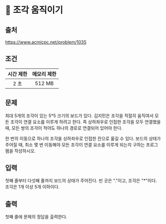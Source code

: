 # 📄 조각 움직이기

## 출처
https://www.acmicpc.net/problem/1035

## 조건
|시간 제한|	메모리 제한|
|:----:|:------:|
|2 초 |	512 MB|

## 문제
최대 5개의 조각이 있는 5*5 크기의 보드가 있다. 김지민은 조각을 적절히 움직여서 모든 조각이 연결 요소를 이루게 하려고 한다. 즉 상하좌우로 인접한 조각을 모두 연결했을 때, 모든 쌍의 조각이 적어도 하나의 경로로 연결되어 있어야 한다.

한 번의 이동으로 하나의 조각을 상하좌우로 인접한 칸으로 옮길 수 있다. 보드의 상태가 주어질 때, 최소 몇 번 이동해야 모든 조각이 연결 요소를 이루게 되는지 구하는 프로그램을 작성하시오.

## 입력
첫째 줄부터 다섯째 줄까지 보드의 상태가 주어진다. 빈 곳은 "."이고, 조각은 "*"이다. 조각은 1개 이상 5개 이하이다.

## 출력
첫째 줄에 문제의 정답을 출력한다.
